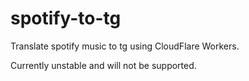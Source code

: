 # spotify-to-tg
Translate spotify music to tg using CloudFlare Workers.

Currently unstable and will not be supported.
